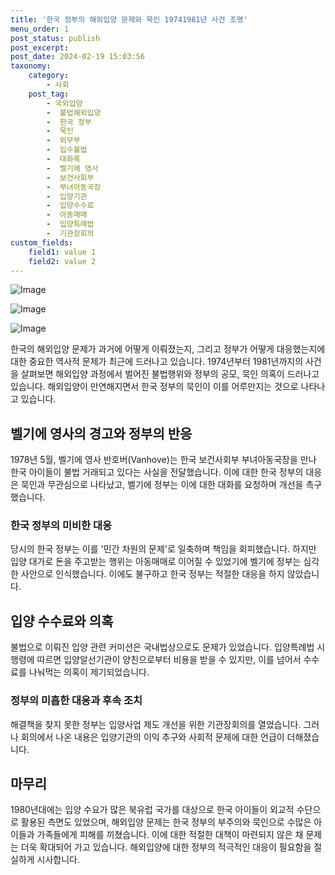 ```yaml
---
title: '한국 정부의 해외입양 문제와 묵인 19741981년 사건 조명'
menu_order: 1
post_status: publish
post_excerpt: 
post_date: 2024-02-19 15:03:56
taxonomy:
    category:
        - 사회
    post_tag:
        - 국외입양
        -  불법해외입양
        -  한국 정부
        -  묵인
        -  외무부
        -  입수불법
        -  대화록
        -  벨기에 영사
        -  보건사회부
        -  부녀아동국장
        -  입양기관
        -  입양수수료
        -  아동매매
        -  입양특례법
        -  기관장회의
custom_fields:
    field1: value 1
    field2: value 2
---
```


![Image](https://imgnews.pstatic.net/image/028/2024/02/13/0002676604_001_20240213152901069.jpg?type=w647)

![Image](https://imgnews.pstatic.net/image/028/2024/02/13/0002676604_002_20240213152901100.jpg?type=w647)

![Image](https://imgnews.pstatic.net/image/028/2024/02/13/0002676604_003_20240213152901125.jpg?type=w647)

한국의 해외입양 문제가 과거에 어떻게 이뤄졌는지, 그리고 정부가 어떻게 대응했는지에 대한 중요한 역사적 문제가 최근에 드러나고 있습니다. 1974년부터 1981년까지의 사건을 살펴보면 해외입양 과정에서 벌어진 불법행위와 정부의 공모, 묵인 의혹이 드러나고 있습니다. 해외입양이 만연해지면서 한국 정부의 묵인이 이를 어루만지는 것으로 나타나고 있습니다.
## 벨기에 영사의 경고와 정부의 반응
1978년 5월, 벨기에 영사 반호버(Vanhove)는 한국 보건사회부 부녀아동국장을 만나 한국 아이들이 불법 거래되고 있다는 사실을 전달했습니다. 이에 대한 한국 정부의 대응은 묵인과 무관심으로 나타났고, 벨기에 정부는 이에 대한 대화를 요청하며 개선을 촉구했습니다.
### 한국 정부의 미비한 대응
당시의 한국 정부는 이를 '민간 차원의 문제'로 일축하며 책임을 회피했습니다. 하지만 입양 대가로 돈을 주고받는 행위는 아동매매로 이어질 수 있었기에 벨기에 정부는 심각한 사안으로 인식했습니다. 이에도 불구하고 한국 정부는 적절한 대응을 하지 않았습니다.
## 입양 수수료와 의혹
불법으로 이뤄진 입양 관련 커미션은 국내법상으로도 문제가 있었습니다. 입양특례법 시행령에 따르면 입양알선기관이 양친으로부터 비용을 받을 수 있지만, 이를 넘어서 수수료를 나눠먹는 의혹이 제기되었습니다.
### 정부의 미흡한 대응과 후속 조치
해결책을 찾지 못한 정부는 입양사업 제도 개선을 위한 기관장회의를 열었습니다. 그러나 회의에서 나온 내용은 입양기관의 이익 추구와 사회적 문제에 대한 언급이 더해졌습니다.
## 마무리
1980년대에는 입양 수요가 많은 북유럽 국가를 대상으로 한국 아이들이 외교적 수단으로 활용된 측면도 있었으며, 해외입양 문제는 한국 정부의 부주의와 묵인으로 수많은 아이들과 가족들에게 피해를 끼쳤습니다. 이에 대한 적절한 대책이 마련되지 않은 채 문제는 더욱 확대되어 가고 있습니다. 해외입양에 대한 정부의 적극적인 대응이 필요함을 절실하게 시사합니다.
